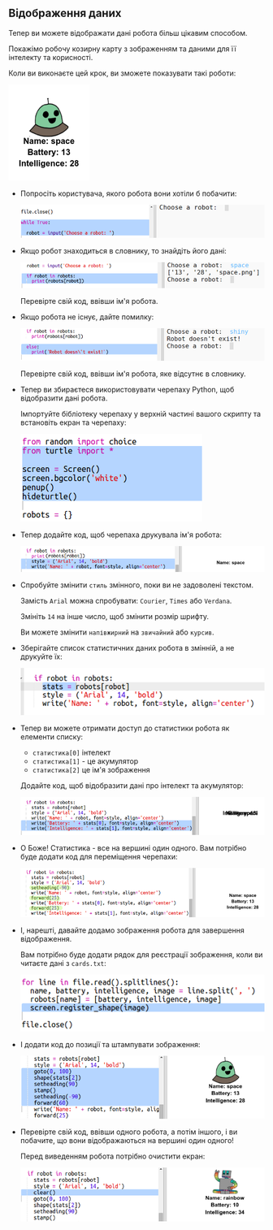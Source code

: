 ## Відображення даних

Тепер ви можете відображати дані робота більш цікавим способом.

Покажімо робочу козирну карту з зображенням та даними для її інтелекту та корисності.

Коли ви виконаєте цей крок, ви зможете показувати такі роботи:

![скріншот](images/robotrumps-example.png)

+ Попросіть користувача, якого робота вони хотіли б побачити:
    
    ![скріншот](images/robotrumps-choose.png)

+ Якщо робот знаходиться в словнику, то знайдіть його дані:
    
    ![скріншот](images/robotrumps-if.png)
    
    Перевірте свій код, ввівши ім'я робота.

+ Якщо робота не існує, дайте помилку:
    
    ![скріншот](images/robotrumps-else.png)
    
    Перевірте свій код, ввівши ім'я робота, яке відсутнє в словнику.

+ Тепер ви збираєтеся використовувати черепаху Python, щоб відобразити дані робота.
    
    Імпортуйте бібліотеку черепаху у верхній частині вашого скрипту та встановіть екран та черепаху:
    
    ![скріншот](images/robotrumps-turtle.png)

+ Тепер додайте код, щоб черепаха друкувала ім'я робота:
    
    ![скріншот](images/robotrumps-name.png)

+ Спробуйте змінити `стиль` змінного, поки ви не задоволені текстом.
    
    Замість `Arial` можна спробувати: `Courier`, `Times` або `Verdana`.
    
    Змініть `14` на інше число, щоб змінити розмір шрифту.
    
    Ви можете змінити `напівжирний` на `звичайний` або `курсив`.

+ Зберігайте список статистичних даних робота в змінній, а не друкуйте їх:
    
    ![скріншот](images/robotrumps-stats.png)

+ Тепер ви можете отримати доступ до статистики робота як елементи списку:
    
    + `статистика[0]` інтелект
    + `статистика[1]` - це акумулятор
    + `статистика[2]` це ім'я зображення
    
    Додайте код, щоб відобразити дані про інтелект та акумулятор:
    
    ![скріншот](images/robotrumps-stats-2.png)

+ О Боже! Статистика - все на вершині один одного. Вам потрібно буде додати код для переміщення черепахи:
    
    ![скріншот](images/robotrumps-stats-3.png)

+ І, нарешті, давайте додамо зображення робота для завершення відображення.
    
    Вам потрібно буде додати рядок для реєстрації зображення, коли ви читаєте дані з `cards.txt`:
    
    ![скріншот](images/robotrumps-register.png)

+ І додати код до позиції та штампувати зображення:
    
    ![скріншот](images/robotrumps-image.png)

+ Перевірте свій код, ввівши одного робота, а потім іншого, і ви побачите, що вони відображаються на вершині один одного!
    
    Перед виведенням робота потрібно очистити екран:
    
    ![скріншот](images/robotrumps-clear.png)